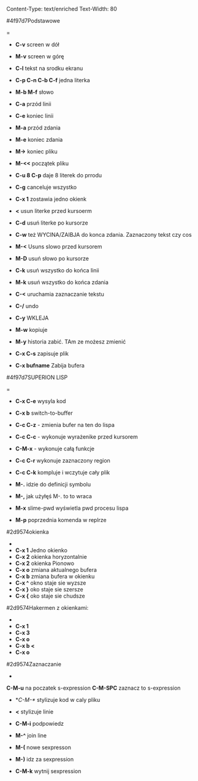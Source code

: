 Content-Type: text/enriched
Text-Width: 80

<x-color><param>#4f97d7</param>Podstawowe</x-color>

=
- **C-v** screen w dół
- **M-v** screen w górę
- **C-l** tekst na srodku ekranu

- **C-p C-n C-b C-f** jedna literka
- **M-b M-f** słowo

- **C-a** przód linii
- **C-e** koniec linii


- **M-a** przód zdania
- **M-e** koniec zdania

- **M->** koniec pliku
- **M-<<** początek pliku

- **C-u 8 C-p** daje 8 literek do prrodu
- **C-g** canceluje wszystko

- **C-x 1** zostawia jedno okienk

- **<<DEL>** usun literke przed kursoerm
- **C-d** usuń literke po kursorze

- **C-w** też WYCINA/ZAIBJA do konca zdania.
        Zaznaczony tekst czy cos

- **M-<<DEL>** Usuns slowo przed kursorem

- **M-D** usuń słowo po kursorze

- **C-k** usuń wszystko do końca linii

- **M-k** usuń wszystko do końca zdania


- **C-<<SPC>** uruchamia zaznaczanie tekstu

- **C-/** undo

- **C-y** WKLEJA
- **M-w** kopiuje

- **M-y** historia zabić. TAm ze możesz zmienić

- **C-x C-s** zapisuje plik
- **C-x  bufname**  Zabija bufera


<x-color><param>#4f97d7</param>SUPERION LISP</x-color>

=
- **C-x C-e** wysyla kod

- **C-x b** switch-to-buffer

- **C-c C-z** - zmienia bufer na ten do lispa

- **C-c C-c** - wykonuje wyrażenike przed kursorem
- **C-M-x** - wykonuje całą funkcje
- **C-c C-r** wykonuje zaznaczony region
- **C-c C-k** kompluje i wczytuje cały plik

- **M-.** idzie do definicji symbolu
- **M-,** jak użyłęś M-. to to wraca

- **M-x** slime-pwd wyświetla pwd procesu lispa

- **M-p** poprzednia komenda w replrze

<x-color><param>#2d9574</param>okienka</x-color>

-
- **C-x 1** Jedno okienko
- **C-x 2** okienka horyzontalnie
- **C-x 2** okienka Pionowo
- **C-x o** zmiana aktualnego bufera
- **C-x b** zmiana bufera w okienku
- **C-x ^** okno staje sie wyzsze
- **C-x }** oko staje sie szersze
- **C-x {** oko staje sie chudsze

<x-color><param>#2d9574</param>Hakermen z okienkami:</x-color>

-
- **C-x 1**
- **C-x 3**
- **C-x o**
- **C-x b <<RET>**
- **C-x o**

<x-color><param>#2d9574</param>Zaznaczanie</x-color>

-
**C-M-u** na poczatek s-expression
**C-M-SPC** zaznacz to s-expression

- **C-M-\** stylizuje kod w caly pliku

- **<<TAB>** stylizuje linie
- **C-M-i** podpowiedz
- **M-^** join line

- **M-(** nowe sexpresson
- **M-)** idz za sexpression
- **C-M-k** wytnij sexpression




